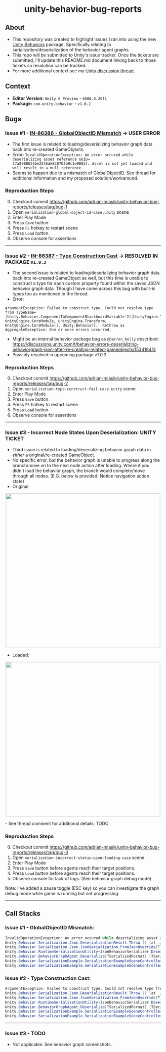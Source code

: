 
<h1 align="center">unity-behavior-bug-reports</h1>

## About

- This repository was created to highlight issues I ran into using the new [Unity Behaviors](https://docs.unity3d.com/Packages/com.unity.behavior@1.0/manual/index.html) package. Specifically relating to serialization/deserialization of the behavior agent graphs.
- This repo will be submitted to Unity's issue tracker. Once the tickets are submitted, I'll update this README.md document linking back to those tickets so resolution can be tracked.
- For more additional context see my [Unity discussion thread](https://discussions.unity.com/t/behavior-errors-deserializing-behaviorgraph-json-after-re-creating-related-gameobjects/1534184).

## Context
- **Editor Version:** `Unity 6 Preview` - `6000.0.20f1`
- **Package:** `com.unity.behavior` - `v1.0.2`

## Bugs
### Issue #1 - [IN-86386 - GlobalObjectID Mismatch](https://unity3d.atlassian.net/servicedesk/customer/portal/2/IN-86386) -> USER ERROR
- The first issue is related to loading/deserializing behavior graph data back into re-created GameObjects.
- Error:
```InvalidOperationException: An error occured while deserializing asset reference GUID=[7a89880255e2246de83870fb9c1e9803]. Asset is not yet loaded and will result in a null reference.```
- Seems to happen due to a mismatch of GlobalObjectID. See thread for additional information and my proposed solution/workaround.

### Reproduction Steps
0. Checkout commit https://github.com/adrian-miasik/unity-behavior-bug-reports/releases/tag/bug-1
1. Open `serialization-global-object-id-case.unity` scene
2. Enter Play Mode
3. Press `Save` button
4. Press `F5` hotkey to restart scene
5. Press `Load` button
6. Observe console for assertions

---

### Issue #2 - [IN-86387 - Type Construction Cast](https://unity3d.atlassian.net/servicedesk/customer/portal/2/IN-86387) -> RESOLVED IN PACKAGE `V1.0.3`
- The second issue is related to loading/deserializing behavior graph data back into re-created GameObject as well, but this time is unable to construct a type for each custom property found within the saved JSON behavior graph data. Though I have come across this bug with built-in types too as mentioned in the thread.
- Error: 
```
ArgumentException: Failed to construct type. Could not resolve type from TypeName=[Unity.Behavior.ComponentToComponentBlackboardVariable`2[[UnityEngine.Transform, UnityEngine.CoreModule, UnityEngine.Transform, UnityEngine.CoreModule]], Unity.Behavior].` Rethrow as AggregateException: One or more errors occurred.
```
- Might be an internal behavior package bug as `@Darren_Kelly` described: https://discussions.unity.com/t/behavior-errors-deserializing-behaviorgraph-json-after-re-creating-related-gameobjects/1534184/3
- Possibly resolved in upcoming package v1.0.3

### Reproduction Steps
0. Checkout commit https://github.com/adrian-miasik/unity-behavior-bug-reports/releases/tag/bug-2
1. Open `serialization-type-construct-fail-case.unity` scene
2. Enter Play Mode
3. Press `Save` button
4. Press `F5` hotkey to restart scene
5. Press `Load` button
6. Observe console for assertions

---

### Issue #3 - Incorrect Node States Upon Deserialization: UNITY TICKET
- Third issue is related to loading/deserializing behavior graph data in _either_ a original/re-created GameObject.
- No specific error, but the behavior graph is unable to progress along the branch/move on to the next node action after loading. Where if you didn't load the behavior graph, the branch would complete/move through all nodes. (E.G. below is provided. Notice navigation action state)
- Original:
<p align="center">
  <img src="https://github.com/user-attachments/assets/822fa0dc-e16e-4e1b-a03c-c25b6505517a" width="500">
</p>

- Loaded:
<p align="center">
  <img src="https://github.com/user-attachments/assets/e14de308-9e48-4b8d-9f6a-63631c63887d" width="500">
</p>
- See thread comment for additional details: TODO

### Reproduction Steps
0. Checkout commit https://github.com/adrian-miasik/unity-behavior-bug-reports/releases/tag/bug-3
1. Open `serialization-incorrect-status-upon-loading-case` scene
2. Enter Play Mode
3. Press `Save` button before agents reach their target positions.
4. Press `Load` button before agents reach their target positions.
5. Observe console for lack of logs. (See behavior graph debug mode)

Note: I've added a pause toggle (ESC key) so you can investigate the graph debug mode while game is running but not progressing.

---


## Call Stacks
### Issue #1 - GlobalObjectID Mismatch:
```C#
InvalidOperationException: An error occured while deserializing asset reference GUID=[7a89880255e2246de83870fb9c1e9803]. Asset is not yet loaded and will result in a null reference.
Unity.Behavior.Serialization.Json.DeserializationResult.Throw () (at ./Library/PackageCache/com.unity.behavior/com.unity.serialization/Runtime/Unity.Serialization/Json/JsonSerialization+FromJson.cs:123)
Unity.Behavior.Serialization.Json.JsonSerialization.FromJsonOverride[T] (System.String json, T& container, Unity.Behavior.Serialization.Json.JsonSerializationParameters parameters) (at ./Library/PackageCache/com.unity.behavior/com.unity.serialization/Runtime/Unity.Serialization/Json/JsonSerialization+FromJson.cs:236)
Unity.Behavior.RuntimeSerializationUtility+JsonBehaviorSerializer.Deserialize (System.String graphJson, Unity.Behavior.BehaviorGraph graph, Unity.Behavior.RuntimeSerializationUtility+IUnityObjectResolver`1[TSerializedFormat] resolver) (at ./Library/PackageCache/com.unity.behavior/Runtime/Utilities/RuntimeSerializationUtility.cs:139)
Unity.Behavior.BehaviorGraphAgent.Deserialize[TSerializedFormat] (TSerializedFormat serialized, Unity.Behavior.RuntimeSerializationUtility+IBehaviorSerializer`1[TSerializedFormat] serializer, Unity.Behavior.RuntimeSerializationUtility+IUnityObjectResolver`1[TSerializedFormat] resolver) (at ./Library/PackageCache/com.unity.behavior/Runtime/Execution/Components/BehaviorGraphAgent.cs:359)
Unity.Behavior.SerializationExample.SerializationExampleSceneController.Load () (at Assets/Samples/Behavior/1.0.2/Runtime Serialization/SerializationExampleSceneController.cs:124)
Unity.Behavior.SerializationExample.SerializationExampleSceneController.OnGUI () (at Assets/Samples/Behavior/1.0.2/Runtime Serialization/SerializationExampleSceneController.cs:90)
```

### Issue #2 - Type Construction Cast:
```C#
ArgumentException: Failed to construct type. Could not resolve type from TypeName=[Unity.Behavior.ComponentToComponentBlackboardVariable`2[[QueueSlot, Assembly-CSharp, QueueSlot, Assembly-CSharp]], Unity.Behavior].
Unity.Behavior.Serialization.Json.DeserializationResult.Throw () (at ./Library/PackageCache/com.unity.behavior/com.unity.serialization/Runtime/Unity.Serialization/Json/JsonSerialization+FromJson.cs:123)
Unity.Behavior.Serialization.Json.JsonSerialization.FromJsonOverride[T] (System.String json, T& container, Unity.Behavior.Serialization.Json.JsonSerializationParameters parameters) (at ./Library/PackageCache/com.unity.behavior/com.unity.serialization/Runtime/Unity.Serialization/Json/JsonSerialization+FromJson.cs:236)
Unity.Behavior.RuntimeSerializationUtility+JsonBehaviorSerializer.Deserialize (System.String graphJson, Unity.Behavior.BehaviorGraph graph, Unity.Behavior.RuntimeSerializationUtility+IUnityObjectResolver`1[TSerializedFormat] resolver) (at ./Library/PackageCache/com.unity.behavior/Runtime/Utilities/RuntimeSerializationUtility.cs:139)
Unity.Behavior.BehaviorGraphAgent.Deserialize[TSerializedFormat] (TSerializedFormat serialized, Unity.Behavior.RuntimeSerializationUtility+IBehaviorSerializer`1[TSerializedFormat] serializer, Unity.Behavior.RuntimeSerializationUtility+IUnityObjectResolver`1[TSerializedFormat] resolver) (at ./Library/PackageCache/com.unity.behavior/Runtime/Execution/Components/BehaviorGraphAgent.cs:359)
Unity.Behavior.SerializationExample.SerializationExampleSceneController.Load () (at Assets/Samples/Behavior/1.0.2/Runtime Serialization/SerializationExampleSceneController.cs:124)
Unity.Behavior.SerializationExample.SerializationExampleSceneController.OnGUI () (at Assets/Samples/Behavior/1.0.2/Runtime Serialization/SerializationExampleSceneController.cs:90)
```
---

### Issue #3 - TODO
- Not applicable. See behavior graph screenshots.
